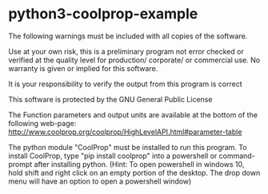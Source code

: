 # python3-coolprop-example

The following warnings must be included with all copies of the software.

Use at your own risk, this is a preliminary program not error checked or verified at the quality level for production/ corporate/ or commercial use. No warranty is given or implied for this software.

It is your responsibility to verify the output from this program is correct

This software is protected by the GNU General Public License

The Function parameters and output units are available at the bottom of the following web-page: http://www.coolprop.org/coolprop/HighLevelAPI.html#parameter-table

The python module "CoolProp" must be installed to run this program. To install CoolProp, type "pip install coolprop" into a powershell or command-prompt after installing python. (Hint: To open powershell in windows 10, hold shift and right click on an empty portion of the desktop. The drop down menu will have an option to open a powershell window)
